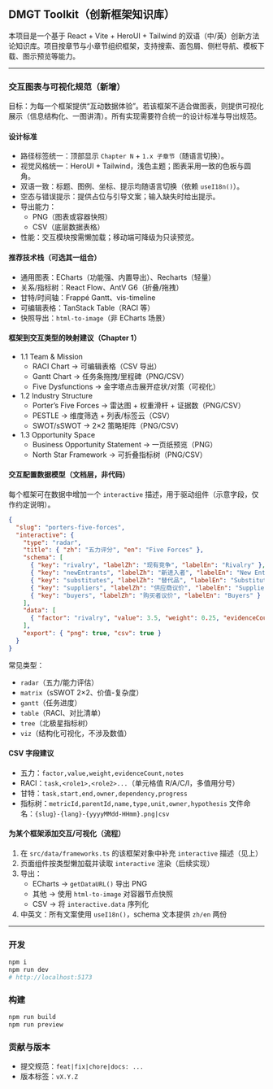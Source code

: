 ## DMGT Toolkit（创新框架知识库）

本项目是一个基于 React + Vite + HeroUI + Tailwind 的双语（中/英）创新方法论知识库。项目按章节与小章节组织框架，支持搜索、面包屑、侧栏导航、模板下载、图示预览等能力。

---

### 交互图表与可视化规范（新增）

目标：为每一个框架提供“互动数据体验”。若该框架不适合做图表，则提供可视化展示（信息结构化、一图讲清）。所有实现需要符合统一的设计标准与导出规范。

#### 设计标准
- 路径标签统一：顶部显示 `Chapter N` + `1.x 子章节`（随语言切换）。
- 视觉风格统一：HeroUI + Tailwind，浅色主题；图表采用一致的色板与圆角。
- 双语一致：标题、图例、坐标、提示均随语言切换（依赖 `useI18n()`）。
- 空态与错误提示：提供占位与引导文案；输入缺失时给出提示。
- 导出能力：
  - PNG（图表或容器快照）
  - CSV（底层数据表格）
- 性能：交互模块按需懒加载；移动端可降级为只读预览。

#### 推荐技术栈（可选其一组合）
- 通用图表：ECharts（功能强、内置导出）、Recharts（轻量）
- 关系/指标树：React Flow、AntV G6（折叠/拖拽）
- 甘特/时间轴：Frappé Gantt、vis-timeline
- 可编辑表格：TanStack Table（RACI 等）
- 快照导出：`html-to-image`（非 ECharts 场景）

#### 框架到交互类型的映射建议（Chapter 1）
- 1.1 Team & Mission
  - RACI Chart → 可编辑表格（CSV 导出）
  - Gantt Chart → 任务条拖拽/里程碑（PNG/CSV）
  - Five Dysfunctions → 金字塔点击展开症状/对策（可视化）
- 1.2 Industry Structure
  - Porter’s Five Forces → 雷达图 + 权重滑杆 + 证据数（PNG/CSV）
  - PESTLE → 维度筛选 + 列表/标签云（CSV）
  - SWOT/sSWOT → 2×2 策略矩阵（PNG/CSV）
- 1.3 Opportunity Space
  - Business Opportunity Statement → 一页纸预览（PNG）
  - North Star Framework → 可折叠指标树（PNG/CSV）

#### 交互配置数据模型（文档层，非代码）
每个框架可在数据中增加一个 `interactive` 描述，用于驱动组件（示意字段，仅作约定说明）。

```json
{
  "slug": "porters-five-forces",
  "interactive": {
    "type": "radar",                 
    "title": { "zh": "五力评分", "en": "Five Forces" },
    "schema": [                       
      { "key": "rivalry", "labelZh": "现有竞争", "labelEn": "Rivalry" },
      { "key": "newEntrants", "labelZh": "新进入者", "labelEn": "New Entrants" },
      { "key": "substitutes", "labelZh": "替代品", "labelEn": "Substitutes" },
      { "key": "suppliers", "labelZh": "供应商议价", "labelEn": "Suppliers" },
      { "key": "buyers", "labelZh": "购买者议价", "labelEn": "Buyers" }
    ],
    "data": [                         
      { "factor": "rivalry", "value": 3.5, "weight": 0.25, "evidenceCount": 6 }
    ],
    "export": { "png": true, "csv": true }
  }
}
```

常见类型：
- `radar`（五力/能力评估）
- `matrix`（sSWOT 2×2、价值-复杂度）
- `gantt`（任务进度）
- `table`（RACI、对比清单）
- `tree`（北极星指标树）
- `viz`（结构化可视化，不涉及数值）

#### CSV 字段建议
- 五力：`factor,value,weight,evidenceCount,notes`
- RACI：`task,<role1>,<role2>...`（单元格值 R/A/C/I，多值用分号）
- 甘特：`task,start,end,owner,dependency,progress`
- 指标树：`metricId,parentId,name,type,unit,owner,hypothesis`
文件命名：`{slug}-{lang}-{yyyyMMdd-HHmm}.png|csv`

#### 为某个框架添加交互/可视化（流程）
1. 在 `src/data/frameworks.ts` 的该框架对象中补充 `interactive` 描述（见上）
2. 页面组件按类型懒加载并读取 `interactive` 渲染（后续实现）
3. 导出：
   - ECharts → `getDataURL()` 导出 PNG
   - 其他 → 使用 `html-to-image` 对容器节点快照
   - CSV → 将 `interactive.data` 序列化
4. 中英文：所有文案使用 `useI18n()`，schema 文本提供 `zh/en` 两份

---

### 开发
```bash
npm i
npm run dev
# http://localhost:5173
```

### 构建
```bash
npm run build
npm run preview
```

### 贡献与版本
- 提交规范：`feat|fix|chore|docs: ...`
- 版本标签：`vX.Y.Z`
